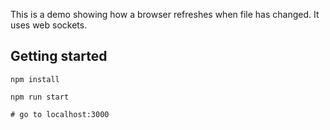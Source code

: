 This is a demo showing how a browser refreshes when file has changed. It uses web sockets.

## Getting started
```shell
npm install

npm run start

# go to localhost:3000
```
